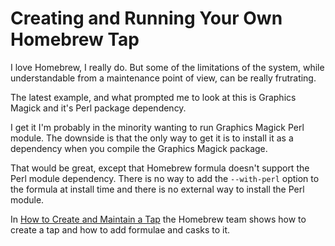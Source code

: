 # Creating and Running Your Own Homebrew Tap

I love Homebrew, I really do. But some of the limitations of the system, while understandable from a maintenance point of view, can be really frutrating.

The latest example, and what prompted me to look at this is Graphics Magick and it's Perl package dependency.

I get it I'm probably in the minority wanting to run Graphics Magick Perl module. The downside is that the only way to get it is to install it as a dependency when you compile the Graphics Magick package.

That would be great, except that Homebrew formula doesn't support the Perl module dependency. There is no way to add the `--with-perl` option to the formula at install time and there is no external way to install the Perl module.

In [How to Create and Maintain a Tap](https://docs.brew.sh/How-to-Create-and-Maintain-a-Tap) the Homebrew team shows how to create a tap and how to add formulae and casks to it.
